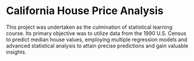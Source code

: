 # California House Price Analysis
This project was undertaken as the culmination of statistical learning course. Its primary objective was to utilize data from the 1990 U.S. Census to predict median house values, employing multiple regression models and advanced statistical analysis to attain precise predictions and gain valuable insights.
